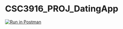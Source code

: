 # CSC3916_PROJ_DatingApp

[![Run in Postman](https://run.pstmn.io/button.svg)](https://app.getpostman.com/run-collection/a83a7c321d94ffac827f?action=collection%2Fimport#?env%5BHW3%5D=W3sia2V5IjoidG9rZW4iLCJ2YWx1ZSI6IiIsImVuYWJsZWQiOnRydWUsInR5cGUiOiJkZWZhdWx0Iiwic2Vzc2lvblZhbHVlIjoiSldULi4uIiwic2Vzc2lvbkluZGV4IjowfV0=)
